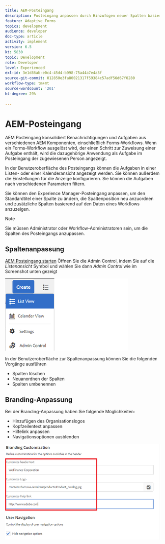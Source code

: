 ```yaml
---
title: AEM-Posteingang
description: Posteingang anpassen durch Hinzufügen neuer Spalten basierend auf Workflow-Daten
feature: Adaptive Forms
topics: development
audience: developer
doc-type: article
activity: implement
version: 6.5
kt: 5830
topic: Development
role: Developer
level: Experienced
exl-id: 3e1d86ab-e0c4-45d4-b998-75a44a7e4a3f
source-git-commit: 012850e3fa80021317f59384c57adf56d67f0280
workflow-type: tm+mt
source-wordcount: '201'
ht-degree: 29%

---
```


# AEM-Posteingang

AEM Posteingang konsolidiert Benachrichtigungen und Aufgaben aus verschiedenen AEM Komponenten, einschließlich Forms-Workflows. Wenn ein Forms-Workflow ausgelöst wird, der einen Schritt zur Zuweisung einer Aufgabe enthält, wird die dazugehörige Anwendung als Aufgabe im Posteingang der zugewiesenen Person angezeigt.

In der Benutzeroberfläche des Posteingangs können die Aufgaben in einer Listen- oder einer Kalenderansicht angezeigt werden. Sie können außerdem die Einstellungen für die Anzeige konfigurieren. Sie können die Aufgaben nach verschiedenen Parametern filtern.

Sie können den Experience Manager-Posteingang anpassen, um den Standardtitel einer Spalte zu ändern, die Spaltenposition neu anzuordnen und zusätzliche Spalten basierend auf den Daten eines Workflows anzuzeigen.

>[!NOTE]
>
>Sie müssen Administrator oder Workflow-Administratoren sein, um die Spalten des Posteingangs anzupassen.

## Spaltenanpassung

[AEM Posteingang starten](http://localhost:4502/aem/inbox)
Öffnen Sie die Admin Control, indem Sie auf die _Listenansicht_ Symbol und wählen Sie dann _Admin Control_ wie im Screenshot unten gezeigt

![admin-control](assets/open-customization.png)

In der Benutzeroberfläche zur Spaltenanpassung können Sie die folgenden Vorgänge ausführen

* Spalten löschen
* Neuanordnen der Spalten
* Spalten umbenennen

## Branding-Anpassung

Bei der Branding-Anpassung haben Sie folgende Möglichkeiten:

* Hinzufügen des Organisationslogos
* Kopfzeilentext anpassen
* Hilfelink anpassen
* Navigationsoptionen ausblenden

![Inbox-Branding](assets/branding-customization.PNG)
